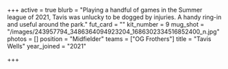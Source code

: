 +++
active = true
blurb = "Playing a handful of games in the Summer league of 2021, Tavis was unlucky to be dogged by injuries. A handy ring-in and useful around the park."
fut_card = ""
kit_number = 9
mug_shot = "/images/243957794_3486364094923204_1686302334516852400_n.jpg"
photos = []
position = "Midfielder"
teams = ["OG Frothers"]
title = "Tavis Wells"
year_joined = "2021"

+++
